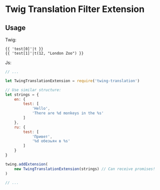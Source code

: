 # Twig Translation Filter Extension

## Usage

Twig:
```twig
{{ 'test[0]'|t }}
{{ 'test[1]'|t(12, "London Zoo") }}
```

Js:
```js
// ...

let TwingTranslationExtension = require('twing-translation')

// Use similar structure:
let strings = {
	en: {
		test: [
			'Hello',
			'There are %d monkeys in the %s'
		]
	},
	ru: {
		test: [
			'Привет',
			'%d обезьян в %s'
		]
	}
}

twing.addExtension(
	new TwingTranslationExtension(strings) // Can receive promises!
)

// ...
```